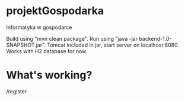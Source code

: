 # projektGospodarka
Informatyka w gospodarce

Build using "mvn clean package".
Run using "java -jar backend-1.0-SNAPSHOT.jar".
Tomcat included in jar, start server on localhost:8080.
Works with H2 database for now.

# What's working?
/register 
